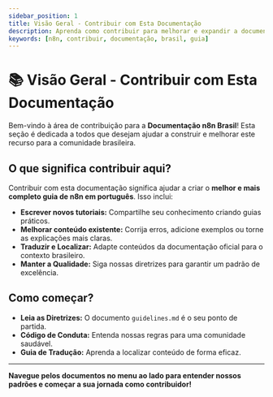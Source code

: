 ```yaml
---
sidebar_position: 1
title: Visão Geral - Contribuir com Esta Documentação
description: Aprenda como contribuir para melhorar e expandir a documentação brasileira do n8n.
keywords: [n8n, contribuir, documentação, brasil, guia]
---
```


# 📚 Visão Geral - Contribuir com Esta Documentação

Bem-vindo à área de contribuição para a **Documentação n8n Brasil**! Esta seção é dedicada a todos que desejam ajudar a construir e melhorar este recurso para a comunidade brasileira.

## O que significa contribuir aqui?

Contribuir com esta documentação significa ajudar a criar o **melhor e mais completo guia de n8n em português**. Isso inclui:

- **Escrever novos tutoriais:** Compartilhe seu conhecimento criando guias práticos.
- **Melhorar conteúdo existente:** Corrija erros, adicione exemplos ou torne as explicações mais claras.
- **Traduzir e Localizar:** Adapte conteúdos da documentação oficial para o contexto brasileiro.
- **Manter a Qualidade:** Siga nossas diretrizes para garantir um padrão de excelência.

## Como começar?

- **Leia as Diretrizes:** O documento `guidelines.md` é o seu ponto de partida.
- **Código de Conduta:** Entenda nossas regras para uma comunidade saudável.
- **Guia de Tradução:** Aprenda a localizar conteúdo de forma eficaz.

---

**Navegue pelos documentos no menu ao lado para entender nossos padrões e começar a sua jornada como contribuidor!** 